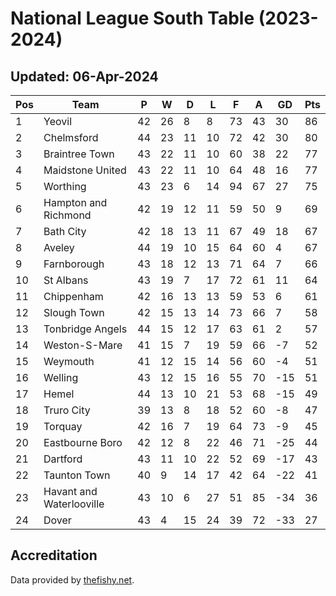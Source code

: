# National League South Table (2023-2024)
## Updated: 06-Apr-2024

| Pos | Team | P | W | D | L | F | A | GD | Pts |
| --- | --- | --- | --- | --- | --- | --- | --- | --- | --- |
| 1 | Yeovil | 42 | 26 | 8 | 8 | 73 | 43 | 30 | 86 |
| 2 | Chelmsford | 44 | 23 | 11 | 10 | 72 | 42 | 30 | 80 |
| 3 | Braintree Town | 43 | 22 | 11 | 10 | 60 | 38 | 22 | 77 |
| 4 | Maidstone United | 43 | 22 | 11 | 10 | 64 | 48 | 16 | 77 |
| 5 | Worthing | 43 | 23 | 6 | 14 | 94 | 67 | 27 | 75 |
| 6 | Hampton and Richmond | 42 | 19 | 12 | 11 | 59 | 50 | 9 | 69 |
| 7 | Bath City | 42 | 18 | 13 | 11 | 67 | 49 | 18 | 67 |
| 8 | Aveley | 44 | 19 | 10 | 15 | 64 | 60 | 4 | 67 |
| 9 | Farnborough | 43 | 18 | 12 | 13 | 71 | 64 | 7 | 66 |
| 10 | St Albans | 43 | 19 | 7 | 17 | 72 | 61 | 11 | 64 |
| 11 | Chippenham | 42 | 16 | 13 | 13 | 59 | 53 | 6 | 61 |
| 12 | Slough Town | 42 | 15 | 13 | 14 | 73 | 66 | 7 | 58 |
| 13 | Tonbridge Angels | 44 | 15 | 12 | 17 | 63 | 61 | 2 | 57 |
| 14 | Weston-S-Mare | 41 | 15 | 7 | 19 | 59 | 66 | -7 | 52 |
| 15 | Weymouth | 41 | 12 | 15 | 14 | 56 | 60 | -4 | 51 |
| 16 | Welling | 43 | 12 | 15 | 16 | 55 | 70 | -15 | 51 |
| 17 | Hemel | 44 | 13 | 10 | 21 | 53 | 68 | -15 | 49 |
| 18 | Truro City | 39 | 13 | 8 | 18 | 52 | 60 | -8 | 47 |
| 19 | Torquay | 42 | 16 | 7 | 19 | 64 | 73 | -9 | 45 |
| 20 | Eastbourne Boro | 42 | 12 | 8 | 22 | 46 | 71 | -25 | 44 |
| 21 | Dartford | 43 | 11 | 10 | 22 | 52 | 69 | -17 | 43 |
| 22 | Taunton Town | 40 | 9 | 14 | 17 | 42 | 64 | -22 | 41 |
| 23 | Havant and Waterlooville | 43 | 10 | 6 | 27 | 51 | 85 | -34 | 36 |
| 24 | Dover | 43 | 4 | 15 | 24 | 39 | 72 | -33 | 27 |

## Accreditation 

Data provided by [thefishy.net](https://www.thefishy.net/).